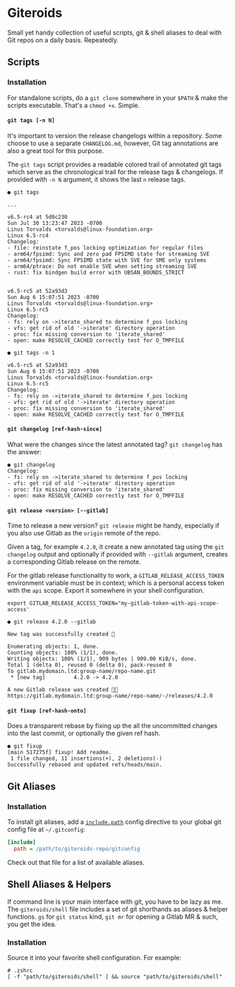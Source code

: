 # Giteroids
Small yet handy collection of useful scripts, git & shell aliases to deal with Git repos on a daily basis. Repeatedly.


## Scripts
### Installation
For standalone scripts, do a `git clone` somewhere in your `$PATH` & make the scripts executable. That's a `chmod +x`. Simple.

#### `git tags [-n N]`
It's important to version the release changelogs within a repository. Some choose to use a separate `CHANGELOG.md`, however, Git tag annotations are also a great tool for this purpose.

The `git tags` script provides a readable colored trail of annotated git tags which serve as the chronological trail for the release tags & changelogs. If provided with `-n N` argument, it shows the last `n` release tags.

```
● git tags

...

v6.5-rc4 at 5d0c230
Sun Jul 30 13:23:47 2023 -0700
Linus Torvalds <torvalds@linux-foundation.org>
Linux 6.5-rc4
Changelog:
- file: reinstate f_pos locking optimization for regular files
- arm64/fpsimd: Sync and zero pad FPSIMD state for streaming SVE
- arm64/fpsimd: Sync FPSIMD state with SVE for SME only systems
- arm64/ptrace: Do not enable SVE when setting streaming SVE
- rust: fix bindgen build error with UBSAN_BOUNDS_STRICT


v6.5-rc5 at 52a93d3
Sun Aug 6 15:07:51 2023 -0700
Linus Torvalds <torvalds@linux-foundation.org>
Linux 6.5-rc5
Changelog:
- fs: rely on ->iterate_shared to determine f_pos locking
- vfs: get rid of old '->iterate' directory operation
- proc: fix missing conversion to 'iterate_shared'
- open: make RESOLVE_CACHED correctly test for O_TMPFILE
```


```
● git tags -n 1

v6.5-rc5 at 52a93d3
Sun Aug 6 15:07:51 2023 -0700
Linus Torvalds <torvalds@linux-foundation.org>
Linux 6.5-rc5
Changelog:
- fs: rely on ->iterate_shared to determine f_pos locking
- vfs: get rid of old '->iterate' directory operation
- proc: fix missing conversion to 'iterate_shared'
- open: make RESOLVE_CACHED correctly test for O_TMPFILE
```


#### `git changelog [ref-hash-since]`
What were the changes since the latest annotated tag? `git changelog` has the answer:

```
● git changelog
Changelog:
- fs: rely on ->iterate_shared to determine f_pos locking
- vfs: get rid of old '->iterate' directory operation
- proc: fix missing conversion to 'iterate_shared'
- open: make RESOLVE_CACHED correctly test for O_TMPFILE
```

#### `git release <version> [--gitlab]`
Time to release a new version? `git release` might be handy, especially if you also use Gitlab as the `origin` remote of the repo.

Given a tag, for example `4.2.0`, it create a new annotated tag using the `git changelog` output and optionally if provided with `--gitlab` argument, creates a corresponding Gitlab release on the remote.

For the gitlab release functionality to work, a  `GITLAB_RELEASE_ACCESS_TOKEN` environment variable must be in context; which is a personal access token with the `api` scope. Export it somewhere in your shell configuration.

```
export GITLAB_RELEASE_ACCESS_TOKEN="my-gitlab-token-with-api-scope-access'

● git release 4.2.0 --gitlab

New tag was successfully created 🕺

Enumerating objects: 1, done.
Counting objects: 100% (1/1), done.
Writing objects: 100% (1/1), 909 bytes | 909.00 KiB/s, done.
Total 1 (delta 0), reused 0 (delta 0), pack-reused 0
To gitlab.mydomain.ltd:group-name/repo-name.git
 * [new tag]         4.2.0 -> 4.2.0

A new Gitlab release was created 💃🎉
https://gitlab.mydomain.ltd:group-name/repo-name/-/releases/4.2.0
```


#### `git fixup [ref-hash-onto]`
Does a transparent rebase by fixing up the all the uncommitted changes into the last commit, or optionally the given ref hash.

```
● git fixup
[main 517275f] fixup! Add readme.
 1 file changed, 11 insertions(+), 2 deletions(-)
Successfully rebased and updated refs/heads/main.
```

## Git Aliases
### Installation
To install git aliases, add a [`include.path`](https://git-scm.com/docs/git-config#_includes) config directive to your global git config file at `~/.gitconfig`:

```ini
[include]
  path = /path/to/giteroids-repo/gitconfig
```

Check out that file for a list of available aliases.

## Shell Aliases & Helpers
If command line is your main interface with git, you have to be lazy as me. The `giteroids/shell` file includes a set of git shorthands as aliases & helper functions. `gs` for `git status` kind, `git mr` for opening a Gitlab MR & such, you get the idea.

### Installation
Source it into your favorite shell configuration. For example:

```
# .zshrc
[ -f "path/to/giteroids/shell" ] && source "path/to/giteroids/shell"
```
